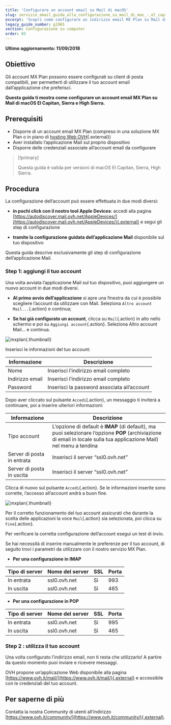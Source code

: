 ```yaml
---
title: 'Configurare un account email su Mail di macOS'
slug: servizio_email_guida_alla_configurazione_su_mail_di_mac_-_el_capitan
excerpt: 'Scopri come configurare un indirizzo email MX Plan su Mail di macOS El Capitan, Sierra e High Sierra'
legacy_guide_number: g1965
section: Configurazione su computer
order: 03
---
```


**Ultimo aggiornamento: 11/09/2018**

## Obiettivo

Gli account MX Plan possono essere configurati su client di posta compatibili, per permetterti di utilizzare il tuo account email dall’applicazione che preferisci. 

**Questa guida ti mostra come configurare un account email MX Plan su Mail di macOS El Capitan, Sierra e High Sierra.**

## Prerequisiti

- Disporre di un account email MX Plan (compreso in una soluzione MX Plan o in piano di [hosting Web OVH](https://www.ovhcloud.com/it/web-hosting/){.external})
- Aver installato l’applicazione Mail sul proprio dispositivo
- Disporre delle credenziali associate all’account email da configurare

> [!primary]
>
> Questa guida è valida per versioni di macOS El Capitan, Sierra, High Sierra. 
>

## Procedura

La configurazione dell’account può essere effettuata in due modi diversi:

- **in pochi click con il nostro tool Apple Devices**: accedi alla pagina [https://autodiscover.mail.ovh.net/AppleDevices/](https://autodiscover.mail.ovh.net/AppleDevices/){.external} e segui gli step di configurazione

- **tramite la configurazione guidata dell’applicazione Mail** disponibile sul tuo dispositivo

Questa guida descrive esclusivamente gli step di configurazione dell’applicazione Mail.

### Step 1: aggiungi il tuo account

Una volta avviata l’applicazione Mail sul tuo dispositivo, puoi aggiungere un nuovo account in due modi diversi.

- **Al primo avvio dell’applicazione** si apre una finestra da cui è possibile scegliere l’account da utilizzare con Mail.  Seleziona `Altro account Mail...`{.action} e continua;

- **Se hai già configurato un account**, clicca su `Mail`{.action} in alto nello schermo e poi su `Aggiungi account`{.action}. Seleziona Altro account Mail... e continua.

![mxplan](images/configuration-mail-macos-step1.png){.thumbnail}

Inserisci le informazioni del tuo account:

|Informazione|Descrizione|
|---|---|
|Nome|Inserisci l’indirizzo email completo|
|Indirizzo email|Inserisci l’indirizzo email completo|
|Password|Inserisci la password associata all’account|

Dopo aver cliccato sul pulsante `Accedi`{.action}, un messaggio ti inviterà a continuare, poi a inserire ulteriori informazioni:

|Informazione|Descrizione|
|---|---|
|Tipo account|L’opzione di default è **IMAP** (di default), ma puoi selezionare l’opzione **POP** (archiviazione di email in locale sulla tua applicazione Mail) nel menu a tendina |
|Server di posta in entrata|Inserisci il server “ssl0.ovh.net”|
|Server di posta in uscita|Inserisci il server “ssl0.ovh.net”|

Clicca di nuovo sul pulsante `Accedi`{.action}. Se le informazioni inserite sono corrette, l’accesso all’account andrà a buon fine.

![mxplan](images/configuration-mail-macos-step1.png){.thumbnail}

Per il corretto funzionamento del tuo account assicurati che durante la scelta delle applicazioni la voce `Mail`{.action} sia selezionata, poi clicca su `Fine`{.action}.

Per verificare la corretta configurazione dell’account esegui un test di invio.

Se hai necessità di inserire manualmente le preferenze per il tuo account, di seguito trovi i parametri da utilizzare con il nostro servizio MX Plan.

- **Per una configurazione in IMAP**

|Tipo di server|Nome del server|SSL|Porta|
|---|---|---|---|
|In entrata|ssl0.ovh.net|Sì|993|
|In uscita|ssl0.ovh.net|Sì|465| 

- **Per una configurazione in POP**

|Tipo di server|Nome del server|SSL|Porta|
|---|---|---|---|
|In entrata|ssl0.ovh.net|Sì|995|
|In uscita|ssl0.ovh.net|Sì|465|

### Step 2 : utilizza il tuo account

Una volta configurato l’indirizzo email, non ti resta che utilizzarlo! A partire da questo momento puoi inviare e ricevere messaggi.

OVH propone un’applicazione Web disponibile alla pagina [https://www.ovh.it/mail/](https://www.ovh.it/mail/){.external} e accessibile con le credenziali del tuo account.

## Per saperne di più

Contatta la nostra Community di utenti all’indirizzo [https://www.ovh.it/community/](https://www.ovh.it/community/){.external}.
